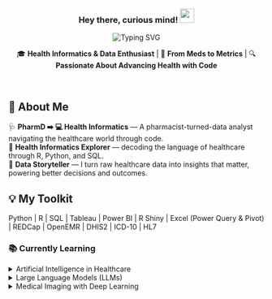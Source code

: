 <div align="center">

<h3>Hey there, curious mind! <img src="https://media.giphy.com/media/hvRJCLFzcasrR4ia7z/giphy.gif" width="28px"></h3>

<img src="https://readme-typing-svg.demolab.com?font=Fira+Code&size=24&pause=1000&center=true&vCenter=true&width=435&lines=I'm+Gopi+Krishna+Boppana;Data+Analyst;Health+Informatics+Specialist&color=ff6347" alt="Typing SVG" />

🎓 **Health Informatics & Data Enthusiast** | 💊 **From Meds to Metrics** | 🔍 **Passionate About Advancing Health with Code**

</div>

<br>

## 🧠 About Me
🩺 **PharmD ➡️ 💻 Health Informatics** — A pharmacist-turned-data analyst navigating the healthcare world through code.  
🧬 **Health Informatics Explorer** — decoding the language of healthcare through R, Python, and SQL.  
🚀 **Data Storyteller** — I turn raw healthcare data into insights that matter, powering better decisions and outcomes.

## 💡 My Toolkit
Python | R | SQL | Tableau | Power BI | R Shiny | Excel (Power Query & Pivot) | REDCap | OpenEMR | DHIS2 | ICD-10 | HL7

### 📚 Currently Learning

<details>
  <summary>Artificial Intelligence in Healthcare</summary>
  Exploring AI applications for diagnostics, predictive models, and patient outcome forecasting to enhance healthcare delivery and decision-making.
</details>

<details>
  <summary>Large Language Models (LLMs)</summary>
  Diving into NLP with GPT, BERT, and Transformers for text generation, sentiment analysis, and conversational AI to solve real-world problems.
</details>

<details>
  <summary>Medical Imaging with Deep Learning</summary>
  Working with Convolutional Neural Networks (CNNs) for medical image analysis, aiming to improve diagnostic accuracy in radiology and pathology.
</details>



